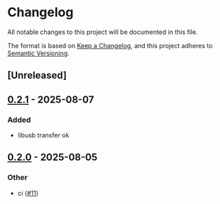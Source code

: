 # Changelog

All notable changes to this project will be documented in this file.

The format is based on [Keep a Changelog](https://keepachangelog.com/en/1.0.0/),
and this project adheres to [Semantic Versioning](https://semver.org/spec/v2.0.0.html).

## [Unreleased]

## [0.2.1](https://github.com/drivercraft/CrabUSB/compare/usb-if-v0.2.0...usb-if-v0.2.1) - 2025-08-07

### Added

- libusb transfer ok

## [0.2.0](https://github.com/drivercraft/CrabUSB/compare/usb-if-v0.1.0...usb-if-v0.2.0) - 2025-08-05

### Other

- ci ([#11](https://github.com/drivercraft/CrabUSB/pull/11))
